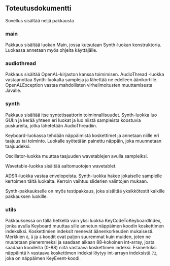 ## Toteutusdokumentti

Sovellus sisältää neljä pakkausta

### main

Pakkaus sisältää luokan Main, jossa kutsutaan Synth-luokan konstruktoria. Luokassa annetaan myös ohjeita käyttäjälle.

### audiothread
Pakkaus sisältää OpenAL-kirjaston kanssa toimimisen. AudioThread -luokka vastaanottaa Synth-luokalta sampleja ja lähettää 
ne edelleen äänikortille. OpenALException vastaa mahdollisten virheilmoitusten muuttamisesta Javalle.

### synth
Pakkaus sisältää itse syntetisaattorin toiminnallisuudet. Synth-luokka luo GUI:n ja kerää yhteen eri luokat ja luo niistä 
sampleista koostuvia puskureita, jotka lähetetään AudioThreadiin.

Keyboard-luokassa tehdään näppäimistä koskettimet ja annetaan niille eri taajuus tai toiminto. Luokalle syötetään painettu 
näppäin, joka muunnetaan taajuudeksi.

Oscillator-luokka muuttaa taajuuden wavetablejen avulla sampleiksi.

Wavetable-luokka sisältää aaltomuotojen wavetablet.

ADSR-luokka vastaa envelopeista. Synth-luokka hakee jokaiselle samplelle kertoimen tältä luokalta. Kerroin vaihtuu sliderien 
valintojen mukaan.

Synth-pakkaukselle on myös testipakkaus, joka sisältää yksikkötestit kaikille pakkauksen luokille.

### utils
Pakkauksessa on tällä hetkellä vain yksi luokka KeyCodeToKeyboardIndex, jonka avulla Keyboard muuttaa sille annetun näppäimen 
koodin koskettimen indeksiksi. Koskettimien indeksit menevät äänenkorkeuden mukaisesti. Merkkien `ö`, `å` ja `ä` koodit ovat paljon suuremmat kuin muiden, joten ne muutetaan pienemmeksi ja saadaan aikaan 88-kokoinen int-array, josta saadaan koodeilla (0-88) niitä vastaava koskettimen indeksi. Esimerkiksi näppäintä `h` vastaava koskettimen indeksi löytyy int-arrayn indeksistä `72`, joka on näppäimen KeyEvent-koodi. 

